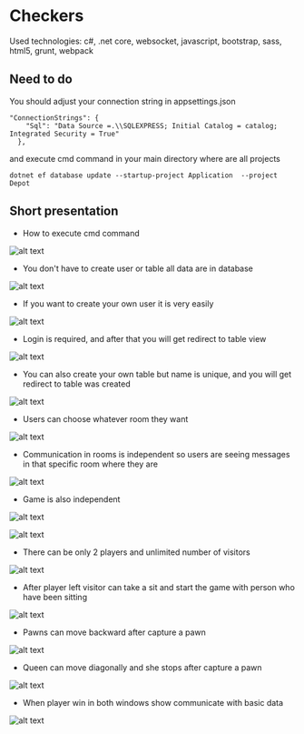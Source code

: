 # Checkers

Used technologies: c#, .net core, websocket, javascript, bootstrap, sass, html5, grunt, webpack

## Need to do

You should adjust your connection string in appsettings.json 
```
"ConnectionStrings": {
    "Sql": "Data Source =.\\SQLEXPRESS; Initial Catalog = catalog; Integrated Security = True"
  },
```
and execute cmd command in your main directory where are all projects
```
dotnet ef database update --startup-project Application  --project Depot
```
 
## Short presentation

* How to execute cmd command

![alt text](https://media.giphy.com/media/PhMO6qxkaGApqQtQze/giphy.gif)

* You don't have to create user or table all data are in database

![alt text](https://media.giphy.com/media/0vIlXUKcEkjup5BeDo/giphy.gif)

* If you want to create your own user it is very easily

![alt text](https://media.giphy.com/media/0PQgz4o0jTV3Nryzqp/giphy.gif)

* Login is required, and after that you will get redirect to table view

![alt text](https://media.giphy.com/media/2kEXEFsHWfaTUoYrRY/giphy.gif)

* You can also create your own table but name is unique, and you will get redirect to table was created

![alt text](https://media.giphy.com/media/vUf28GlnN24NM2ZP7a/giphy.gif)

* Users can choose whatever room they want

![alt text](https://media.giphy.com/media/D9a5vir1jGR2aZaqj5/giphy.gif)

* Communication in rooms is independent so users are seeing messages in that specific room where they are

![alt text](https://media.giphy.com/media/hXhN6WEBF41QoYkIWf/giphy.gif)

* Game is also independent

![alt text](https://media.giphy.com/media/9WZVRIvWdlRgMDRufi/giphy.gif)

![alt text](https://media.giphy.com/media/48DN7r54afr6S8snJW/giphy.gif)

* There can be only 2 players and unlimited number of visitors

![alt text](https://media.giphy.com/media/nC38rPqkvWjBEt7G8l/giphy.gif)

* After player left visitor can take a sit and start the game with person who have been sitting

![alt text](https://media.giphy.com/media/qK39ZbyL1wq0OXgi6H/giphy.gif)

* Pawns can move backward after capture a pawn

![alt text](https://media.giphy.com/media/GsUrGs0JjRf5ef0LjD/giphy.gif)

* Queen can move diagonally and she stops after capture a pawn

![alt text](https://media.giphy.com/media/WrATXhzh1f2TLcd6uA/giphy.gif)

* When player win in both windows show communicate with basic data

![alt text](https://media.giphy.com/media/eajpYTSBUhXpkcZdtN/giphy.gif)

